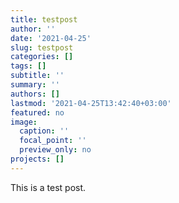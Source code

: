 ```yaml
---
title: testpost
author: ''
date: '2021-04-25'
slug: testpost
categories: []
tags: []
subtitle: ''
summary: ''
authors: []
lastmod: '2021-04-25T13:42:40+03:00'
featured: no
image:
  caption: ''
  focal_point: ''
  preview_only: no
projects: []
---
```


This is a test post.
